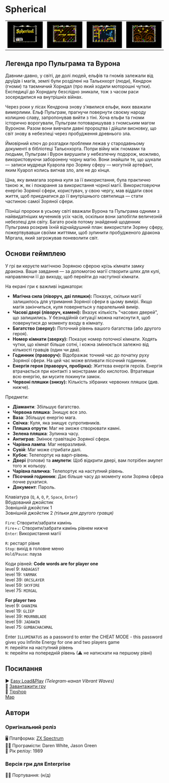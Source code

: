 # Spherical

| | | | |
| --- | --- | --- | --- |
|![screen1](screenshots/scrn_spherical_01.png)|![screen2](screenshots/scrn_spherical_02.png)|![screen3](screenshots/scrn_spherical_03.png)|![screen4](screenshots/scrn_spherical_04.png)|

## Легенда про Пульграма та Вурона

Давним-давно, у світі, де долі людей, ельфів та гномів залежали від друїдів і магів, землі були розділені на Тальєнхорт (люди), Кендрон (гноми) та таємничий Хорндал (про який ходили моторошні чутки). Експедиції до Хорндалу безслідно зникали, тож з часом раси зосередилися на внутрішніх війнах.

Через роки у лісах Кендрона знову з'явилися ельфи, яких вважали вимерлими. Ельф Пульграм, прагнучи повернути своєму народу колишню славу, запропонував вийти з тіні. Хоча ельфи та гноми історично ворогували, Пульграм потоваришував з гномським магом Вуроном. Разом вони вивчали давні пророцтва і дійшли висновку, що світ знову в небезпеці через пробудження древнього зла.

Ймовірний ключ до розгадки проблеми лежав у стародавньому документі в бібліотеці Тальєнхорта. Попри війну між гномами та людьми, Пульграм і Вурон вирушили у небезпечну подорож, можливо, використовуючи заборонену чорну магію. Вони знайшли те, що шукали — записи мудреця Куарола про Зоряну сферу  — могутній артефакт, яким Куарол колись вигнав зло, але не до кінця.

Ціна, яку вимагала зоряна куля за її використання, була практично такою ж, як і покарання за використання чорної магії. Використовуючи енергію Зоряної сфери, користувач, у свою чергу, мав віддати своє життя, щоб приєднатися до її внутрішнього святилища — стати частиною самої Зоряної сфери.

Пізніші пророки в усьому світі вважали Вурона та Пульграма одними з найвидатніших мучеників усіх часів, оскільки вони запобігли величезній небезпеці для світу. Багато років потому знайдений щоденник Пульграма розкрив їхній відчайдушний план: використати Зоряну сферу, пожертвувавши своїми життями, щоб зупинити пробудженого дракона Міргала, який загрожував поневолити світ.

## Основи геймплею

У грі ви керуєте магічною Зоряною сферою крізь кімнати замку дракона. Ваше завдання — за допомогою магії створити шлях для кулі, направляючи її до виходу, щоб перейти до наступної кімнати.

На екрані гри є важливі індикатори:

  - **Магічна сила (ліворуч, дві пляшки):** Показує, скільки магії залишилось для утримання Зоряної сфери в цьому вимірі. Якщо магія закінчиться, куля повернеться у паралельний вимір.
  - **Часові двері (ліворуч, камені):** Вказує кількість "часових дверей", що залишились. У безнадійній ситуації можна натиснути `R`, щоб повернутися до моменту входу в кімнату.
  - **Багатство (зверху):** Поточний рівень вашого багатства (або другого героя).
  - **Номер кімнати (зверху):** Показує номер поточної кімнати. Ходять чутки, що кімнат більше сотні, і кожна змінюється залежно від кількості гравців (один чи два).
  - **Годинник (праворуч):** Відображає точний час до початку руху Зоряної сфери. На цей час може впливати пісочний годинник.
  - **Енергія героя (праворуч, пробірка):** Життєва енергія героїв. Енергія втрачається при контакті з монстрами або кислотою. Втративши всю енергію, ви мусите покинути замок.
  - **Червоні пляшки (знизу):** Кількість зібраних червоних пляшок (див. нижче).

Предмети:

 - **Діаманти**: Збільшує багатство.
 - **Червона пляшка**: Знищує все зло.
 - **Ваза**: Збільшує енергію мага.
 - **Свічка**: Куля, яка знищує супротивників.
 - **Пляшка отрути**: Маг не зможе створювати камні.
 - **Зелена пляшка**: Зупинка часу.
 - **Антиграв**: Змінює гравітацію Зоряної сфери.
 - **Чарівна лампа**: Маг невразливий.
 - **Сувій**: Маг може стрибати далі.
 - **Кубок**: Телепортує на варп-рівень.
 - **Двері** (голови) та **амулети**: Щоб відкрити двері, вам потрібен амулет того ж кольору.
 - **Чарівна паличка**: Телепортує на наступний рівень.
 - **Пісочний годинник**: Дає більше часу до моменту коли Зоряна сфера почне рухатися.
 - **Документ**: Пароль.


Клавіатура (`Q`, `A`, `O`, `P`, `Space`, `Enter`)  
Вбудований джойстик  
Зовнішній джойстик 1  
Зовнішній джойстик 2 *(тільки для другого гравця)*  

`Fire`: Створити/забрати камінь  
`Fire`+`↓`: Створити/забрати камінь рівнем нижче  
`Enter`: Використання магії

`R`: рестарт рівня  
`Stop`: вихід в головне меню  
`Hold`/`Pause`: пауза  

Коди рівней:
**Code words are for player one**  
level 9: `RADAGAST`  
level 19: `YARMAK`  
level 39: `ORCSLAYER`  
level 59: `SKYFIRE`  
level 75: `MIRGAL`  
  
**For player two**  
level 9: `GHANIMA`  
level 19: `GLIEP`  
level 39: `MOURNBLADE`  
level 59: `JADAWIN`  
level 75: `GUMBACHACHMAL`

Enter `ILLUMINATUS` as a password to enter the CHEAT MODE - this password gives you Infinite Energy for one and two players game  
`M`: перейти на наступний рівень    
`N`: перейти на попередній рівень (⚠ не натискати на першому рівні)    


## Посилання

▶ [Easy Load&Play](https://t.me/EP128k_Load_n_Play/682) *(Telegram-канал Vibrant Waves)*  
💾 [Завантажити гру](http://www.ep128.hu/Ep_Games/Prg/Spherical.rar)  
💾 [Tipshop](https://www.the-tipshop.co.uk/cgi-bin/info.pl?wosid=0004746)  
[Map](https://maps.speccy.cz/maps/Spherical.png)  

## Автори
### Оригінальний реліз
🖥 Платформа: [ZX Spectrum](https://spectrumcomputing.co.uk/entry/4746/ZX-Spectrum/Spherical)  
👨‍💻 Програмісти: Daren White, Jason Green  
📅 Рік релізу: 1989  

### Версія гри для Enterprise
👨‍💻 Портування: (н/д)
